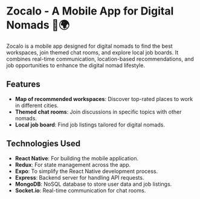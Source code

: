 # Zocalo - A Mobile App for Digital Nomads 🚀🌍

Zocalo is a mobile app designed for digital nomads to find the best workspaces, join themed chat rooms, and explore local job boards. It combines real-time communication, location-based recommendations, and job opportunities to enhance the digital nomad lifestyle.

## Features
- **Map of recommended workspaces**: Discover top-rated places to work in different cities.
- **Themed chat rooms**: Join discussions in specific topics with other nomads.
- **Local job board**: Find job listings tailored for digital nomads.

## Technologies Used
- **React Native**: For building the mobile application.
- **Redux**: For state management across the app.
- **Expo**: To simplify the React Native development process.
- **Express**: Backend server for handling API requests.
- **MongoDB**: NoSQL database to store user data and job listings.
- **Socket.io**: Real-time communication for chat rooms.
